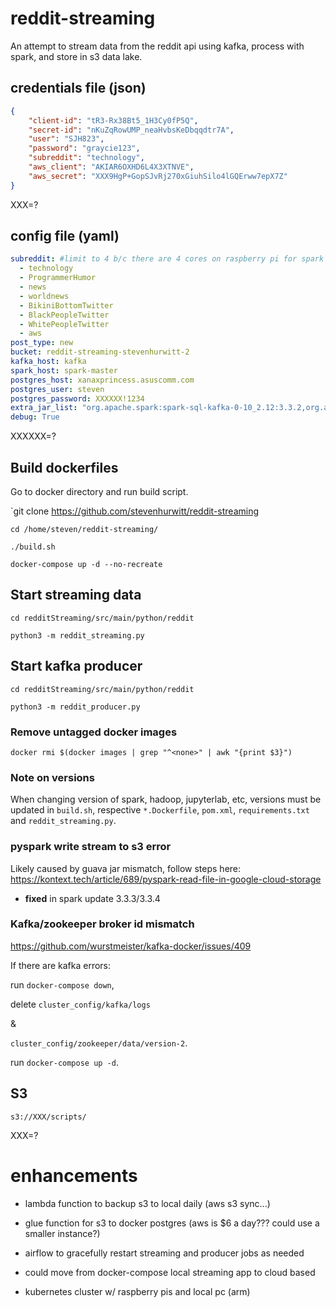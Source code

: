 # reddit-streaming
An attempt to stream data from the reddit api using kafka, process with spark, and store in s3 data lake.

## credentials file (json)

```json
{        
    "client-id": "tR3-Rx38Bt5_1H3Cy0fP5Q",          
    "secret-id": "nKuZqRowUMP_neaHvbsKeDbqqdtr7A",          
    "user": "SJH823",          
    "password": "graycie123",          
    "subreddit": "technology",          
    "aws_client": "AKIAR6OXHD6L4X3XTNVE",          
    "aws_secret": "XXX9HgP+GopSJvRj270xGiuhSilo4lGQErww7epX7Z"
}
```

XXX=?

## config file (yaml)

```yaml
subreddit: #limit to 4 b/c there are 4 cores on raspberry pi for spark to share
  - technology
  - ProgrammerHumor
  - news
  - worldnews
  - BikiniBottomTwitter
  - BlackPeopleTwitter
  - WhitePeopleTwitter
  - aws
post_type: new
bucket: reddit-streaming-stevenhurwitt-2
kafka_host: kafka
spark_host: spark-master
postgres_host: xanaxprincess.asuscomm.com
postgres_user: steven
postgres_password: XXXXXX!1234
extra_jar_list: "org.apache.spark:spark-sql-kafka-0-10_2.12:3.3.2,org.apache.hadoop:hadoop-common:3.3.4,org.apache.hadoop:hadoop-aws:3.3.4,org.apache.hadoop:hadoop-client:3.3.4,io.delta:delta-core_2.12:2.2.0,org.postgresql:postgresql:42.5.0"
debug: True
```

XXXXXX=?

## Build dockerfiles

Go to docker directory and run build script.

`git clone https://github.com/stevenhurwitt/reddit-streaming

`cd /home/steven/reddit-streaming/`

`./build.sh`

`docker-compose up -d --no-recreate`

## Start streaming data

`cd redditStreaming/src/main/python/reddit`

`python3 -m reddit_streaming.py`

## Start kafka producer

`cd redditStreaming/src/main/python/reddit`

`python3 -m reddit_producer.py`

### Remove untagged docker images

`docker rmi $(docker images | grep "^<none>" | awk "{print $3}")`

### Note on versions

When changing version of spark, hadoop, jupyterlab, etc, versions must be updated in `build.sh`, respective `*.Dockerfile`, `pom.xml`, `requirements.txt` and `reddit_streaming.py`.

### pyspark write stream to s3 error

Likely caused by guava jar mismatch, follow steps here: https://kontext.tech/article/689/pyspark-read-file-in-google-cloud-storage

- **fixed** in spark update 3.3.3/3.3.4

### Kafka/zookeeper broker id mismatch

https://github.com/wurstmeister/kafka-docker/issues/409

If there are kafka errors: 

run `docker-compose down`, 

delete `cluster_config/kafka/logs` 

&

 `cluster_config/zookeeper/data/version-2`.

run `docker-compose up -d`.


## S3

`s3://XXX/scripts/`

XXX=?

# enhancements

- lambda function to backup s3 to local daily (aws s3 sync...)

- glue function for s3 to docker postgres (aws is $6 a day??? could use a smaller instance?)

- airflow to gracefully restart streaming and producer jobs as needed

- could move from docker-compose local streaming app to cloud based

- kubernetes cluster w/ raspberry pis and local pc (arm)